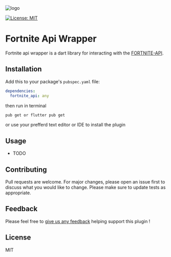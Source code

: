 <img src="https://github.com/AndreVarandas/dart-fortnite-api-wrapper/tree/main/art/logo.png" alt="logo" border="0">

<a href="https://opensource.org/licenses/MIT"><img src="https://img.shields.io/badge/license-MIT-purple.svg" alt="License: MIT"></a> 

# Fortnite Api Wrapper
Fortnite api wrapper is a dart library for interacting with the [FORTNITE-API](https://fortnite-api.com/).

## Installation
Add this to your package's `pubspec.yaml` file:

```yaml
dependencies:
  fortnite_api: any
```
then run in terminal
```bash
pub get or flutter pub get
```
or use your prefferd text editor or IDE to install the plugin

## Usage
 - TODO


## Contributing
Pull requests are welcome. For major changes, please open an issue first to discuss what you would like to change.
Please make sure to update tests as appropriate.

## Feedback

Please feel free to [give us any feedback](https://github.com/andrevarandas/dart-fortnite-api-wrapper/issues/new)
helping support this plugin !

## License
MIT
